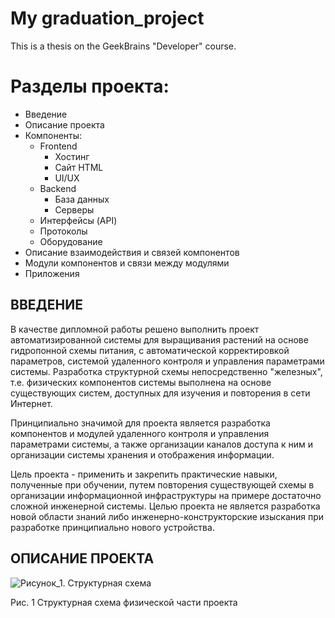 # My graduation_project
This is a thesis on the GeekBrains "Developer" course.

# Разделы проекта:

+ Введение
+ Описание проекта
+ Компоненты:
  - Frontend
    * Хостинг
    * Сайт HTML
    * UI/UX
  - Backend
    * База данных
    * Серверы
  - Интерфейсы (API)
  - Протоколы
  - Оборудование
+ Описание взаимодействия и связей компонентов
+ Модули компонентов и связи между модулями
+ Приложения


## ВВЕДЕНИЕ

В качестве дипломной работы решено выполнить проект автоматизированной системы для выращивания растений на основе гидропонной схемы питания, с автоматической корректировкой параметров, системой удаленного контроля и управления параметрами системы. Разработка структурной схемы непосредственно "железных", т.е. физических компонентов системы выполнена на основе существующих систем, доступных для изучения и повторения в сети Интернет. 

Принципиально значимой для проекта является разработка компонентов и модулей удаленного контроля и управления параметрами системы, а также организации каналов доступа к ним и организации системы хранения и отображения информации.

Цель проекта - применить и закрепить практические навыки, полученные при обучении, путем повторения существующей схемы в организации информационной инфраструктуры на примере достаточно сложной инженерной системы. Целью проекта не является разработка новой области знаний либо инженерно-конструкторские изыскания при разработке принципиально нового устройства.

## ОПИСАНИЕ ПРОЕКТА

![Рисунок_1. Структурная схема](https://user-images.githubusercontent.com/91825137/201183085-c32a7699-79f1-42bb-b05b-814fef660eea.png)


Рис. 1 Структурная схема физической части проекта
